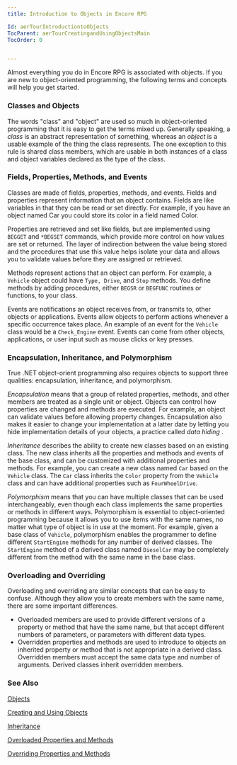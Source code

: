 ```yaml
---
title: Introduction to Objects in Encore RPG

Id: aerTourIntroductiontoObjects
TocParent: aerTourCreatingandUsingObjectsMain
TocOrder: 0


---
```


Almost everything you do in Encore RPG is associated with objects. If you are new to object-oriented programming, the following terms and concepts will help you get started. 

### Classes and Objects
The words "class" and "object" are used so much in object-oriented programming that it is easy to get the terms mixed up. Generally speaking, a *class* is an abstract representation of something, whereas an *object* is a usable example of the thing the class represents. The one exception to this rule is shared class members, which are usable in both instances of a class and object variables declared as the type of the class. 

### Fields, Properties, Methods, and Events
Classes are made of fields, properties, methods, and events. Fields and properties represent information that an object contains. Fields are like variables in that they can be read or set directly. For example, if you have an object named Car you could store its color in a field named Color. 

Properties are retrieved and set like fields, but are implemented using ```BEGGET``` and ```*BEGSET``` commands, which provide more control on how values are set or returned. The layer of indirection between the value being stored and the procedures that use this value helps isolate your data and allows you to validate values before they are assigned or retrieved. 

Methods represent actions that an object can perform. For example, a ```Vehicle``` object could have ```Type, Drive```, and ```Stop``` methods. You define methods by adding procedures, either ```BEGSR``` or ```BEGFUNC``` routines or functions, to your class. 

Events are notifications an object receives from, or transmits to, other objects or applications. Events allow objects to perform actions whenever a specific occurrence takes place. An example of an event for the ```Vehicle``` class would be a ```Check_Engine``` event. Events can come from other objects, applications, or user input such as mouse clicks or key presses. 

### Encapsulation, Inheritance, and Polymorphism
True .NET object-orient programming also requires objects to support three qualities: encapsulation, inheritance, and polymorphism. 

*Encapsulation* means that a group of related properties, methods, and other members are treated as a single unit or object. Objects can control how properties are changed and methods are executed. For example, an object can validate values before allowing property changes. Encapsulation also makes it easier to change your implementation at a latter date by letting you hide implementation details of your objects, a practice called *data hiding* . 

*Inheritance* describes the ability to create new classes based on an existing class. The new class inherits all the properties and methods and events of the base class, and can be customized with additional properties and methods. For example, you can create a new class named ```Car``` based on the ```Vehicle``` class. The ```Car``` class inherits the ```Color``` property from the ```Vehicle``` class and can have additional properties such as ```FourWheelDrive```. 

*Polymorphism* means that you can have multiple classes that can be used interchangeably, even though each class implements the same properties or methods in different ways. Polymorphism is essential to object-oriented programming because it allows you to use items with the same names, no matter what type of object is in use at the moment. For example, given a base class of ```Vehicle```, polymorphism enables the programmer to define different ```StartEngine``` methods for any number of derived classes. The ```StartEngine``` method of a derived class named ```DieselCar``` may be completely different from the method with the same name in the base class. 

### Overloading and Overriding
Overloading and overriding are similar concepts that can be easy to confuse. Although they allow you to create members with the same name, there are some important differences. 

- Overloaded members are used to provide different versions of a property or
                method that have the same name, but that accept different numbers of parameters,
                or parameters with different data types.
- Overridden properties and methods are used to introduce to objects an inherited
                property or method that is not appropriate in a derived class. Overridden
                members must accept the same data type and number of arguments. Derived classes
                inherit overridden members.

### See Also
[Objects](/dox/ecrConObjects.html)

[Creating and Using Objects](CreatingandUsingObjectsMain.html)

[Inheritance](InheritanceMain.html)

[Overloaded Properties and Methods](OverloadedProperties.html)

[Overriding Properties and Methods](OverridingPropertiesandMethodsMain.html) 

